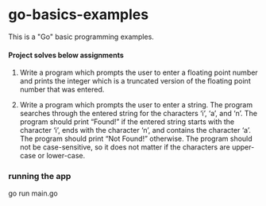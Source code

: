 # go-basics-examples
This is a "Go" basic programming examples.

#### Project solves below assignments

1.  Write a program which prompts the user to enter a floating point number and
	prints the integer which is a truncated version of the floating point number that was entered.

2. Write a program which prompts the user to enter a string. 
   The program searches through the entered string for the characters ‘i’, ‘a’, and ‘n’. 
   The program should print “Found!” if the entered string starts with the character ‘i’, 
   ends with the character ‘n’, and contains the character ‘a’. The program should print “Not Found!” otherwise. 
   The program should not be case-sensitive, so it does not matter if the characters are upper-case or lower-case.

### running the app
go run main.go


